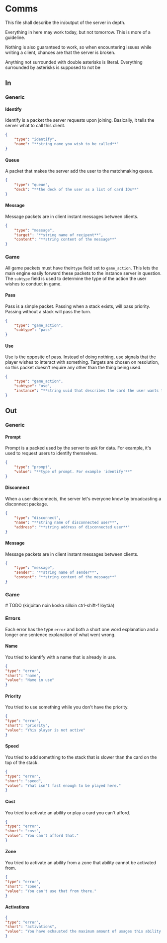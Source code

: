# Comms

This file shall describe the in/output of the server in depth.

Everything in here may work today, but not tomorrow. This is more of a guideline.

Nothing is also guaranteed to work, so when encountering issues while writing a client, chances are that the server is broken.

Anything not surrounded with double asterisks is literal. Everything surrounded by asterisks is supposed to not be

## In

### Generic

#### Identify

Identify is a packet the server requests upon joining. Basically, it tells the server what to call this client.

```json
{
    "type": "identify",
    "name": "**string name you wish to be called**"
}
```

#### Queue

A packet that makes the server add the user to the matchmaking queue.

```json
{
    "type": "queue",
    "deck": "**the deck of the user as a list of card IDs**"
}
```

#### Message

Message packets are in client instant messages between clients.

```json
{
    "type": "message",
    "target": "**string name of recipent**",
    "content": "**string content of the message**"
}
```

### Game

All game packets must have their`type` field set to `game_action`. This lets the main engine easily forward these packets to the instance server in question. The `subtype` field is used to determine the type of the action the user wishes to conduct in game.

#### Pass

Pass is a simple packet. Passing when a stack exists, will pass priority. Passing without a stack will pass the turn.

```json
{
    "type": "game_action",
    "subtype": "pass"
}
```

#### Use

Use is the opposite of pass. Instead of doing nothing, use signals that the player wishes to interact with something.
Targets are chosen on resolution, so this packet doesn't require any other than the thing being used.

```json
{
    "type": "game_action",
    "subtype": "use",
    "instance": "**string uuid that describes the card the user wants to play or the activity they want to activate**"
}
```

## Out

### Generic

#### Prompt

Prompt is a packed used by the server to ask for data. For example, it's used to request users to identify themselves.

```json
{
    "type": "prompt",
    "value": "**type of prompt. For example 'identify'**"
}
```

#### Disconnect

When a user disconnects, the server let's everyone know by broadcasting a disconnect package.

```json
{
    "type": "disconnect",
    "name": "**string name of disconnected user**",
    "address": "**string address of disconnected user**"
}
```

#### Message

Message packets are in client instant messages between clients.

```json
{
    "type": "message",
    "sender": "**string name of sender**",
    "content": "**string content of the message**"
}
```

### Game

\# TODO (kirjoitan noin koska silloin ctrl-shift-f löytää)

### Errors

Each error has the type `error` and both a short one word explanation and a longer one sentence explanation of what went wrong.

#### Name

You tried to identify with a name that is already in use.

```json
{
"type": "error",
"short": "name",
"value": "Name in use"
}
```

#### Priority

You tried to use something while you don't have the priority.

```json
{
"type": "error",
"short": "priority",
"value": "Yhis player is not active"
}
```

#### Speed

You tried to add something to the stack that is slower than the card on the top of the stack.

```json
{
"type": "error",
"short": "speed",
"value": "Yhat isn't fast enough to be played here."
}
```

#### Cost

You tried to activate an ability or play a card you can't afford.

```json
{
"type": "error",
"short": "cost",
"value": "You can't afford that."
}
```

#### Zone

You tried to activate an ability from a zone that ability cannot be activated from.

```json
{
"type": "error",
"short": "zone",
"value": "You can't use that from there."
}
```

#### Activations

```json
{
"type": "error",
"short": "activations",
"value": "You have exhausted the maximum amount of usages this ability permits."
}
```
